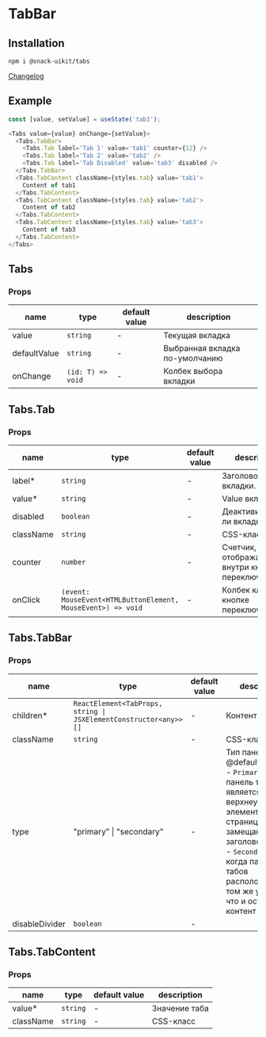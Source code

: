# TabBar

## Installation
`npm i @snack-uikit/tabs`

[Changelog](./CHANGELOG.md)

## Example

```typescript jsx
const [value, setValue] = useState('tab1');

<Tabs value={value} onChange={setValue}>
  <Tabs.TabBar>
    <Tabs.Tab label='Tab 1' value='tab1' counter={12} />
    <Tabs.Tab label='Tab 2' value='tab2' />
    <Tabs.Tab label='Tab Disabled' value='tab3' disabled />
  </Tabs.TabBar>
  <Tabs.TabContent className={styles.tab} value='tab1'>
    Content of tab1
  </Tabs.TabContent>
  <Tabs.TabContent className={styles.tab} value='tab2'>
    Content of tab2
  </Tabs.TabContent>
  <Tabs.TabContent className={styles.tab} value='tab3'>
    Content of tab3
  </Tabs.TabContent>
</Tabs>
```

[//]: DOCUMENTATION_SECTION_START
[//]: THIS_SECTION_IS_AUTOGENERATED_PLEASE_DONT_EDIT_IT
## Tabs
### Props
| name | type | default value | description |
|------|------|---------------|-------------|
| value | `string` | - | Текущая вкладка |
| defaultValue | `string` | - | Выбранная вкладка по-умолчанию |
| onChange | `(id: T) => void` | - | Колбек выбора вкладки |
## Tabs.Tab
### Props
| name | type | default value | description |
|------|------|---------------|-------------|
| label* | `string` | - | Заголовок вкладки. |
| value* | `string` | - | Value вкладки. |
| disabled | `boolean` | - | Деактивирована ли вкладка. |
| className | `string` | - | CSS-класс |
| counter | `number` | - | Счетчик, отображающийся внутри кнопки переключения. |
| onClick | `(event: MouseEvent<HTMLButtonElement, MouseEvent>) => void` | - | Колбек клика по кнопке переключения. |
## Tabs.TabBar
### Props
| name | type | default value | description |
|------|------|---------------|-------------|
| children* | `ReactElement<TabProps, string \| JSXElementConstructor<any>>[]` | - | Контент |
| className | `string` | - | CSS-класс |
| type | "primary" \| "secondary" | - | Тип панели табов: @default primary <br> - `Primary` - когда панель табов является верхнеуровневым элементом страницы, замещающим заголовок. <br> - `Secondary` - когда панель табов расположена на том же уровне что и остальной контент |
| disableDivider | `boolean` | - |  |
## Tabs.TabContent
### Props
| name | type | default value | description |
|------|------|---------------|-------------|
| value* | `string` | - | Значение таба |
| className | `string` | - | CSS-класс |


[//]: DOCUMENTATION_SECTION_END
